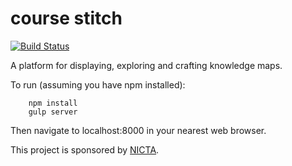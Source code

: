 # course stitch
[![Build Status](https://travis-ci.org/kennib/coursestitch.svg)](https://travis-ci.org/kennib/coursestitch)

A platform for displaying, exploring and crafting knowledge maps.

To run (assuming you have npm installed):
```shell
    npm install
    gulp server
```

Then navigate to localhost:8000 in your nearest web browser.

This project is sponsored by [NICTA](http://nicta.com.au/).

